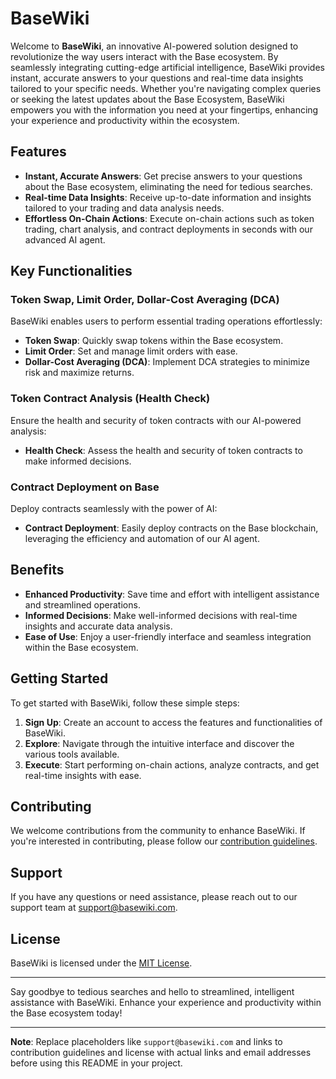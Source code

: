 # BaseWiki

Welcome to **BaseWiki**, an innovative AI-powered solution designed to revolutionize the way users interact with the Base ecosystem. By seamlessly integrating cutting-edge artificial intelligence, BaseWiki provides instant, accurate answers to your questions and real-time data insights tailored to your specific needs. Whether you're navigating complex queries or seeking the latest updates about the Base Ecosystem, BaseWiki empowers you with the information you need at your fingertips, enhancing your experience and productivity within the ecosystem.

## Features

- **Instant, Accurate Answers**: Get precise answers to your questions about the Base ecosystem, eliminating the need for tedious searches.
- **Real-time Data Insights**: Receive up-to-date information and insights tailored to your trading and data analysis needs.
- **Effortless On-Chain Actions**: Execute on-chain actions such as token trading, chart analysis, and contract deployments in seconds with our advanced AI agent.

## Key Functionalities

### Token Swap, Limit Order, Dollar-Cost Averaging (DCA)

BaseWiki enables users to perform essential trading operations effortlessly:

- **Token Swap**: Quickly swap tokens within the Base ecosystem.
- **Limit Order**: Set and manage limit orders with ease.
- **Dollar-Cost Averaging (DCA)**: Implement DCA strategies to minimize risk and maximize returns.

### Token Contract Analysis (Health Check)

Ensure the health and security of token contracts with our AI-powered analysis:

- **Health Check**: Assess the health and security of token contracts to make informed decisions.

### Contract Deployment on Base

Deploy contracts seamlessly with the power of AI:

- **Contract Deployment**: Easily deploy contracts on the Base blockchain, leveraging the efficiency and automation of our AI agent.

## Benefits

- **Enhanced Productivity**: Save time and effort with intelligent assistance and streamlined operations.
- **Informed Decisions**: Make well-informed decisions with real-time insights and accurate data analysis.
- **Ease of Use**: Enjoy a user-friendly interface and seamless integration within the Base ecosystem.

## Getting Started

To get started with BaseWiki, follow these simple steps:

1. **Sign Up**: Create an account to access the features and functionalities of BaseWiki.
2. **Explore**: Navigate through the intuitive interface and discover the various tools available.
3. **Execute**: Start performing on-chain actions, analyze contracts, and get real-time insights with ease.

## Contributing

We welcome contributions from the community to enhance BaseWiki. If you're interested in contributing, please follow our [contribution guidelines](CONTRIBUTING.md).

## Support

If you have any questions or need assistance, please reach out to our support team at support@basewiki.com.

## License

BaseWiki is licensed under the [MIT License](LICENSE).

---

Say goodbye to tedious searches and hello to streamlined, intelligent assistance with BaseWiki. Enhance your experience and productivity within the Base ecosystem today!

---

**Note**: Replace placeholders like `support@basewiki.com` and links to contribution guidelines and license with actual links and email addresses before using this README in your project.
